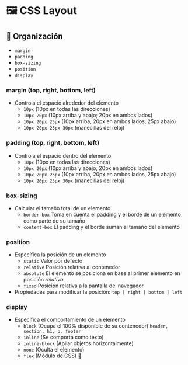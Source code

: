 # 🖼 CSS Layout 

## 📐 Organización
- `margin`
- `padding`
- `box-sizing`
- `position`
- `display`

### margin (top, right, bottom, left)
- Controla el espacio alrededor del elemento
    - `10px` (10px en todas las direcciones)
    - `10px 20px` (10px arriba y abajo; 20px en ambos lados)
    - `10px 20px 25px` (10px arriba, 20px en ambos lados, 25px abajo)
    - `10px 20px 25px 30px` (manecillas del reloj)

### padding (top, right, bottom, left)
- Controla el espacio dentro del elemento
    - `10px` (10px en todas las direcciones)
    - `10px 20px` (10px arriba y abajo; 20px en ambos lados)
    - `10px 20px 25px` (10px arriba, 20px en ambos lados, 25px abajo)
    - `10px 20px 25px 30px` (manecillas del reloj)

### box-sizing
- Calcular el tamaño total de un elemento
    - `border-box` Toma en cuenta el padding y el borde de un elemento como parte de su tamaño
    - `content-box` El padding y el borde suman al tamaño del elemento

### position
- Específica la posición de un elemento
    - `static` Valor por defecto
    - `relative` Posición relativa al contenedor
    - `absolute` El elemento se posiciona en base al primer elemento en posición *relativa*
    - `fixed` Posición relativa a la pantalla del navegador
- Propiedades para modificar la posición: `top | right | bottom | left` 

### display
- Específica el comportamiento de un elemento
    - `block` (Ocupa el 100% disponible de su contenedor) `header, section, h1, p, footer`
    - `inline` (Se comporta como texto)
    - `inline-block` (Apilar objetos horizontalmente)
    - `none` (Oculta el elemento)
    - `flex` (Módulo de CSS) 💚
